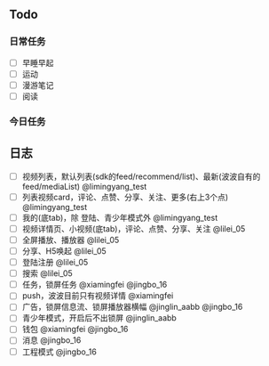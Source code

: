 ## Todo
### 日常任务
- [ ] 早睡早起
- [ ] 运动
- [ ] 漫游笔记
- [ ] 阅读

### 今日任务


## 日志
- [ ] 视频列表，默认列表(sdk的feed/recommend/list)、最新(波波自有的feed/mediaList) @limingyang_test
- [ ] 列表视频card，评论、点赞、分享、关注、更多(右上3个点) @limingyang_test
- [ ] 我的(底tab)，除 登陆、青少年模式外 @limingyang_test
- [ ] 视频详情页、小视频(底tab)，评论、点赞、分享、关注 @lilei_05
- [ ] 全屏播放、播放器 @lilei_05
- [ ] 分享、H5唤起 @lilei_05
- [ ] 登陆注册 @lilei_05
- [ ] 搜索 @lilei_05
- [ ] 任务，锁屏任务 @xiamingfei @jingbo_16
- [ ] push，波波目前只有视频详情 @xiamingfei
- [ ] 广告，锁屏信息流、锁屏播放器横幅  @jinglin_aabb @jingbo_16
- [ ] 青少年模式，开启后不出锁屏 @jinglin_aabb
- [ ] 钱包 @xiamingfei @jingbo_16
- [ ] 消息 @jingbo_16
- [ ] 工程模式 @jingbo_16